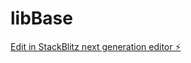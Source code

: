# libBase

[Edit in StackBlitz next generation editor ⚡️](https://stackblitz.com/~/github.com/kvartiil/libBase)